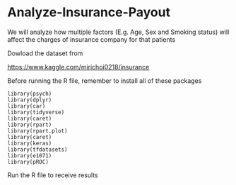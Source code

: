 # Analyze-Insurance-Payout
We will analyze how multiple factors (E.g. Age, Sex and Smoking status) will affect the charges of insurance company for that patients

Dowload the dataset from 

https://www.kaggle.com/mirichoi0218/insurance

Before running the R file, remember to install all of these packages 

```
library(psych)
library(dplyr)
library(car)
library(tidyverse)
library(caret)
library(rpart)
library(rpart.plot)
library(caret)
library(keras)
library(tfdatasets)
library(e1071)
library(pROC)
```

Run the R file to receive results

